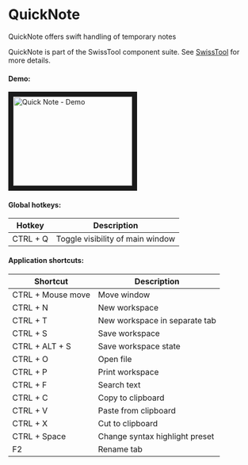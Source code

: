 # QuickNote
QuickNote offers swift handling of temporary notes

QuickNote is part of the SwissTool component suite.
See [SwissTool](https://github.com/winkvist/SwissTool) for more details.

#### Demo: 

<a href="http://www.youtube.com/watch?feature=player_embedded&v=UcPVAllKLro" target="_blank"><img src="https://i.ytimg.com/vi/UcPVAllKLro/hqdefault.jpg?sqp=-oaymwEZCPYBEIoBSFXyq4qpAwsIARUAAIhCGAFwAQ==&rs=AOn4CLAnXsBtwUEjaKsHwg3NTuEJzNKSZA" 
alt="Quick Note - Demo" width="240" height="180" border="10" /></a>

#### Global hotkeys:

| Hotkey         | Description                      |
| -------------- | -------------------------------- |
| CTRL + Q       | Toggle visibility of main window |

#### Application shortcuts:

| Shortcut          | Description                      |
| ----------------- | -------------------------------- |
| CTRL + Mouse move | Move window                      |
| CTRL + N          | New workspace                    |
| CTRL + T          | New workspace in separate tab    |
| CTRL + S          | Save workspace                   |
| CTRL + ALT + S    | Save workspace state             |
| CTRL + O          | Open file                        |
| CTRL + P          | Print workspace                  |
| CTRL + F          | Search text                      |
| CTRL + C          | Copy to clipboard                |
| CTRL + V          | Paste from clipboard             |
| CTRL + X          | Cut to clipboard                 |
| CTRL + Space      | Change syntax highlight preset   |
| F2                | Rename tab                       |
